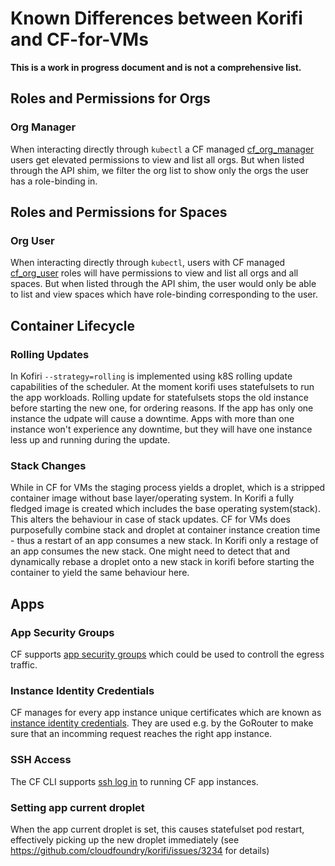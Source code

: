 # Known Differences between Korifi and CF-for-VMs

**This is a work in progress document and is not a comprehensive list.**

## Roles and Permissions for Orgs

### Org Manager
When interacting directly through `kubectl` a CF managed [cf_org_manager](https://github.com/cloudfoundry/korifi/blob/main/controllers/config/cf_roles/cf_org_manager.yaml) users get elevated permissions to view and list all orgs. But when listed through 
the API shim, we filter the org list to show only the orgs the user has a role-binding in. 

## Roles and Permissions for Spaces

### Org User
When interacting directly through `kubectl`, users with CF managed [cf_org_user](https://github.com/cloudfoundry/korifi/blob/main/controllers/config/cf_roles/cf_org_user.yaml) roles will have permissions to view and list all orgs and all spaces. But when listed through
the API shim, the user would only be able to list and view spaces which have role-binding corresponding to the user.

## Container Lifecycle

### Rolling Updates
In Kofiri `--strategy=rolling` is implemented using k8S rolling update capabilities of the scheduler. At the moment korifi uses statefulsets to run the app workloads. Rolling update for statefulsets stops the old instance before starting the new one, for ordering reasons. If the app has only one instance the udpate will cause a downtime. Apps with more than one instance won't experience any downtime, but they will have one instance less up and running during the update.

### Stack Changes
While in CF for VMs the staging process yields a droplet, which is a stripped container image without base layer/operating system.
In Korifi a fully fledged image is created which includes the base operating system(stack). 
This alters the behaviour in case of stack updates. CF for VMs does purposefully combine stack and droplet at container instance creation time - thus a restart of an app consumes a new stack. In Korifi only a restage of an app consumes the new stack. One might need to detect that and dynamically rebase a droplet onto a new stack in korifi before starting the container to yield the same behaviour here. 

## Apps
### App Security Groups

CF supports [app security groups](https://docs.cloudfoundry.org/concepts/asg.html) which could be used to controll the egress traffic.

### Instance Identity Credentials

CF manages for every app instance unique certificates which are known as [instance identity credentials](https://docs.cloudfoundry.org/devguide/deploy-apps/instance-identity.html). They are used e.g. by the GoRouter to make sure that an incomming request reaches the right app instance.

### SSH Access

The CF CLI supports [ssh log in](https://docs.cloudfoundry.org/devguide/deploy-apps/ssh-apps.html) to running CF app instances.

### Setting app current droplet

When the app current droplet is set, this causes statefulset pod restart, effectively picking up the new droplet immediately (see https://github.com/cloudfoundry/korifi/issues/3234 for details)
